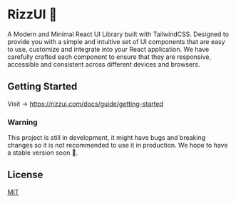 # RizzUI 🎉

A Modern and Minimal React UI Library built with TailwindCSS. Designed to provide you with a simple and intuitive set of UI components that are easy to use, customize and integrate into your React application. We have carefully crafted each component to ensure that they are responsive, accessible and consistent across different devices and browsers.

## Getting Started

Visit -> https://rizzui.com/docs/guide/getting-started

### Warning

This project is still in development, it might have bugs and breaking changes so it is not recommended to use it in production. We hope to have a stable version soon 🚀.

## License

[MIT](https://choosealicense.com/licenses/mit/)
